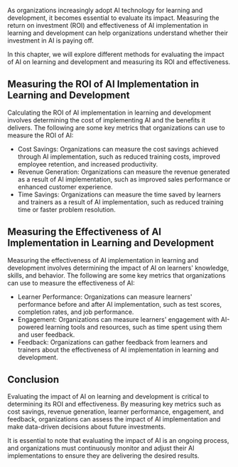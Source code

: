 
As organizations increasingly adopt AI technology for learning and development, it becomes essential to evaluate its impact. Measuring the return on investment (ROI) and effectiveness of AI implementation in learning and development can help organizations understand whether their investment in AI is paying off.

In this chapter, we will explore different methods for evaluating the impact of AI on learning and development and measuring its ROI and effectiveness.

Measuring the ROI of AI Implementation in Learning and Development
------------------------------------------------------------------

Calculating the ROI of AI implementation in learning and development involves determining the cost of implementing AI and the benefits it delivers. The following are some key metrics that organizations can use to measure the ROI of AI:

* Cost Savings: Organizations can measure the cost savings achieved through AI implementation, such as reduced training costs, improved employee retention, and increased productivity.
* Revenue Generation: Organizations can measure the revenue generated as a result of AI implementation, such as improved sales performance or enhanced customer experience.
* Time Savings: Organizations can measure the time saved by learners and trainers as a result of AI implementation, such as reduced training time or faster problem resolution.

Measuring the Effectiveness of AI Implementation in Learning and Development
----------------------------------------------------------------------------

Measuring the effectiveness of AI implementation in learning and development involves determining the impact of AI on learners' knowledge, skills, and behavior. The following are some key metrics that organizations can use to measure the effectiveness of AI:

* Learner Performance: Organizations can measure learners' performance before and after AI implementation, such as test scores, completion rates, and job performance.
* Engagement: Organizations can measure learners' engagement with AI-powered learning tools and resources, such as time spent using them and user feedback.
* Feedback: Organizations can gather feedback from learners and trainers about the effectiveness of AI implementation in learning and development.

Conclusion
----------

Evaluating the impact of AI on learning and development is critical to determining its ROI and effectiveness. By measuring key metrics such as cost savings, revenue generation, learner performance, engagement, and feedback, organizations can assess the impact of AI implementation and make data-driven decisions about future investments.

It is essential to note that evaluating the impact of AI is an ongoing process, and organizations must continuously monitor and adjust their AI implementations to ensure they are delivering the desired results.
